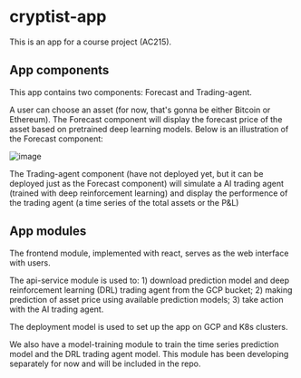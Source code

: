 # cryptist-app

This is an app for a course project (AC215).

## App components

This app contains two components: Forecast and Trading-agent.

A user can choose an asset (for now, that's gonna be either Bitcoin or Ethereum).
The Forecast component will display the forecast price of the asset based on pretrained deep learning models. Below is an illustration of the Forecast component:

![image](https://user-images.githubusercontent.com/57764895/143981976-84e4add7-712d-4458-a5a9-857e2bafefa9.png)


The Trading-agent component (have not deployed yet, but it can be deployed just as the Forecast component) will simulate a AI trading agent (trained with deep reinforcement learning) and display the performence of the trading agent (a time series of the total assets or the P&L)

## App modules

The frontend module, implemented with react, serves as the web interface with users.

The api-service module is used to: 1) download prediction model and deep reinforcement learning (DRL) trading agent from the GCP bucket; 2) making prediction of asset price using available prediction models; 3) take action with the AI trading agent.

The deployment model is used to set up the app on GCP and K8s clusters.

We also have a model-training module to train the time series prediction model and the DRL trading agent model. This module has been developing separately for now and will be included in the repo.
